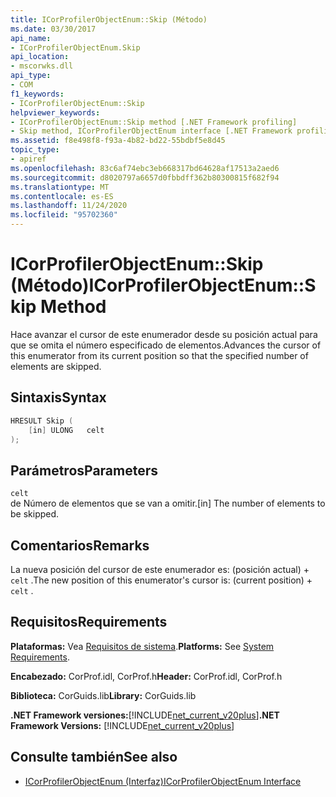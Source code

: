 ```yaml
---
title: ICorProfilerObjectEnum::Skip (Método)
ms.date: 03/30/2017
api_name:
- ICorProfilerObjectEnum.Skip
api_location:
- mscorwks.dll
api_type:
- COM
f1_keywords:
- ICorProfilerObjectEnum::Skip
helpviewer_keywords:
- ICorProfilerObjectEnum::Skip method [.NET Framework profiling]
- Skip method, ICorProfilerObjectEnum interface [.NET Framework profiling]
ms.assetid: f8e498f8-f93a-4b82-bd22-55bdbf5e8d45
topic_type:
- apiref
ms.openlocfilehash: 83c6af74ebc3eb668317bd64628af17513a2aed6
ms.sourcegitcommit: d8020797a6657d0fbbdff362b80300815f682f94
ms.translationtype: MT
ms.contentlocale: es-ES
ms.lasthandoff: 11/24/2020
ms.locfileid: "95702360"
---
```

# <a name="icorprofilerobjectenumskip-method"></a><span data-ttu-id="77848-102">ICorProfilerObjectEnum::Skip (Método)</span><span class="sxs-lookup"><span data-stu-id="77848-102">ICorProfilerObjectEnum::Skip Method</span></span>

<span data-ttu-id="77848-103">Hace avanzar el cursor de este enumerador desde su posición actual para que se omita el número especificado de elementos.</span><span class="sxs-lookup"><span data-stu-id="77848-103">Advances the cursor of this enumerator from its current position so that the specified number of elements are skipped.</span></span>  
  
## <a name="syntax"></a><span data-ttu-id="77848-104">Sintaxis</span><span class="sxs-lookup"><span data-stu-id="77848-104">Syntax</span></span>  
  
```cpp  
HRESULT Skip (  
    [in] ULONG   celt  
);  
```  
  
## <a name="parameters"></a><span data-ttu-id="77848-105">Parámetros</span><span class="sxs-lookup"><span data-stu-id="77848-105">Parameters</span></span>  

 `celt`  
 <span data-ttu-id="77848-106">de Número de elementos que se van a omitir.</span><span class="sxs-lookup"><span data-stu-id="77848-106">[in] The number of elements to be skipped.</span></span>  
  
## <a name="remarks"></a><span data-ttu-id="77848-107">Comentarios</span><span class="sxs-lookup"><span data-stu-id="77848-107">Remarks</span></span>  

 <span data-ttu-id="77848-108">La nueva posición del cursor de este enumerador es: (posición actual) + `celt` .</span><span class="sxs-lookup"><span data-stu-id="77848-108">The new position of this enumerator's cursor is: (current position) + `celt` .</span></span>  
  
## <a name="requirements"></a><span data-ttu-id="77848-109">Requisitos</span><span class="sxs-lookup"><span data-stu-id="77848-109">Requirements</span></span>  

 <span data-ttu-id="77848-110">**Plataformas:** Vea [Requisitos de sistema](../../get-started/system-requirements.md).</span><span class="sxs-lookup"><span data-stu-id="77848-110">**Platforms:** See [System Requirements](../../get-started/system-requirements.md).</span></span>  
  
 <span data-ttu-id="77848-111">**Encabezado:** CorProf.idl, CorProf.h</span><span class="sxs-lookup"><span data-stu-id="77848-111">**Header:** CorProf.idl, CorProf.h</span></span>  
  
 <span data-ttu-id="77848-112">**Biblioteca:** CorGuids.lib</span><span class="sxs-lookup"><span data-stu-id="77848-112">**Library:** CorGuids.lib</span></span>  
  
 <span data-ttu-id="77848-113">**.NET Framework versiones:**[!INCLUDE[net_current_v20plus](../../../../includes/net-current-v20plus-md.md)]</span><span class="sxs-lookup"><span data-stu-id="77848-113">**.NET Framework Versions:** [!INCLUDE[net_current_v20plus](../../../../includes/net-current-v20plus-md.md)]</span></span>  
  
## <a name="see-also"></a><span data-ttu-id="77848-114">Consulte también</span><span class="sxs-lookup"><span data-stu-id="77848-114">See also</span></span>

- [<span data-ttu-id="77848-115">ICorProfilerObjectEnum (Interfaz)</span><span class="sxs-lookup"><span data-stu-id="77848-115">ICorProfilerObjectEnum Interface</span></span>](icorprofilerobjectenum-interface.md)
